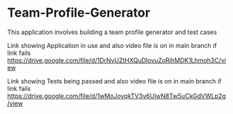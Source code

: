 # Team-Profile-Generator

This application involves building a team profile generator and test cases

Link showing Application in use and also video file is on in main branch if link fails
https://drive.google.com/file/d/1DrNvUZtHXQuDIovuZoRihMDK1Lhmoh3C/view


Link showing Tests being passed and also video file is on in main branch if link fails
https://drive.google.com/file/d/1wMoJoyqkTV3v6UiwN8Tw5uCkGdVWLp2g/view
